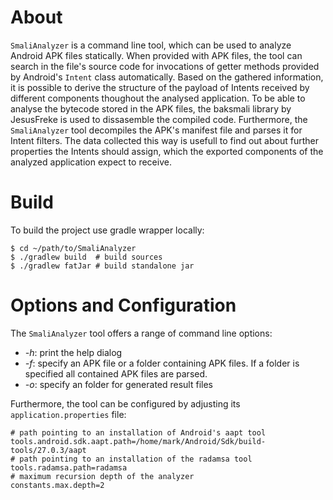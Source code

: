 # About
`SmaliAnalyzer` is a command line tool, which can be used to analyze Android APK files statically. When provided with APK files, the tool can search in the file's source code for invocations of getter methods provided by Android's `Intent` class automatically. Based on the gathered information, it is possible to derive the structure of the payload of Intents received by different components thoughout the analysed application. To be able to analyse the bytecode stored in the APK files, the baksmali library by JesusFreke is used to dissasemble the compiled code. Furthermore, the `SmaliAnalyzer` tool decompiles the APK's manifest file and parses it for Intent filters. The data collected this way is usefull to find out about further properties the Intents should assign, which the exported components of the analyzed application expect to receive.  

# Build
To build the project use gradle wrapper locally:  
```console
$ cd ~/path/to/SmaliAnalyzer  
$ ./gradlew build  # build sources   
$ ./gradlew fatJar # build standalone jar   
``` 

# Options and Configuration
The `SmaliAnalyzer` tool offers a range of command line options:
 - *-h*: print the help dialog
 - *-f*: specify an APK file or a folder containing APK files. If a folder is specified all contained APK files are parsed.
 - *-o*: specify an folder for generated result files

Furthermore, the tool can be configured by adjusting its `application.properties` file:
```properties
# path pointing to an installation of Android's aapt tool
tools.android.sdk.aapt.path=/home/mark/Android/Sdk/build-tools/27.0.3/aapt
# path pointing to an installation of the radamsa tool
tools.radamsa.path=radamsa
# maximum recursion depth of the analyzer
constants.max.depth=2
```
